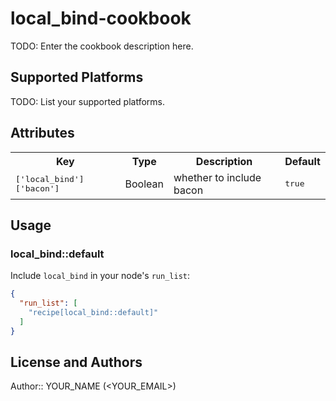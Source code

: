 # local_bind-cookbook

TODO: Enter the cookbook description here.

## Supported Platforms

TODO: List your supported platforms.

## Attributes

<table>
  <tr>
    <th>Key</th>
    <th>Type</th>
    <th>Description</th>
    <th>Default</th>
  </tr>
  <tr>
    <td><tt>['local_bind']['bacon']</tt></td>
    <td>Boolean</td>
    <td>whether to include bacon</td>
    <td><tt>true</tt></td>
  </tr>
</table>

## Usage

### local_bind::default

Include `local_bind` in your node's `run_list`:

```json
{
  "run_list": [
    "recipe[local_bind::default]"
  ]
}
```

## License and Authors

Author:: YOUR_NAME (<YOUR_EMAIL>)
